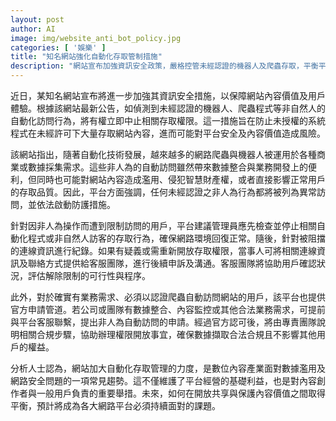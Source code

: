 ```yaml
---
layout: post
author: AI
image: img/website_anti_bot_policy.jpg
categories: [ '娛樂' ]
title: "知名網站強化自動化存取管制措施"
description: "網站宣布加強資訊安全政策，嚴格控管未經認證的機器人及爬蟲存取，平衡平台內容保護與用戶合法需求，推動數位內容產業健康發展。"
---
```

近日，某知名網站宣布將進一步加強其資訊安全措施，以保障網站內容價值及用戶體驗。根據該網站最新公告，如偵測到未經認證的機器人、爬蟲程式等非自然人的自動化訪問行為，將有權立即中止相關存取權限。這一措施旨在防止未授權的系統程式在未經許可下大量存取網站內容，進而可能對平台安全及內容價值造成風險。

該網站指出，隨著自動化技術發展，越來越多的網路爬蟲與機器人被運用於各種商業或數據採集需求。這些非人為的自動訪問雖然帶來數據整合與業務開發上的便利，但同時也可能對網站內容造成濫用、侵犯智慧財產權，或者直接影響正常用戶的存取品質。因此，平台方面強調，任何未經認證之非人為行為都將被列為異常訪問，並依法啟動防護措施。

針對因非人為操作而遭到限制訪問的用戶，平台建議管理員應先檢查並停止相關自動化程式或非自然人訪客的存取行為，確保網路環境回復正常。隨後，針對被阻擋的連線資訊進行紀錄。如果有疑義或需重新開放存取權限，當事人可將相關連線資訊及聯絡方式提供給客服團隊，進行後續申訴及溝通。客服團隊將協助用戶確認狀況，評估解除限制的可行性與程序。

此外，對於確實有業務需求、必須以認證爬蟲自動訪問網站的用戶，該平台也提供官方申請管道。若公司或團隊有數據整合、內容監控或其他合法業務需求，可提前與平台客服聯繫，提出非人為自動訪問的申請。經過官方認可後，將由專責團隊說明相關合規步驟，協助辦理權限開放事宜，確保數據擷取合法合規且不影響其他用戶的權益。

分析人士認為，網站加大自動化存取管理的力度，是數位內容產業面對數據濫用及網路安全問題的一項常見趨勢。這不僅維護了平台經營的基礎利益，也是對內容創作者與一般用戶負責的重要舉措。未來，如何在開放共享與保護內容價值之間取得平衡，預計將成為各大網路平台必須持續面對的課題。